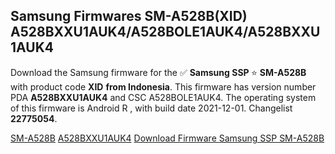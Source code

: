 <h2>Samsung Firmwares SM-A528B(XID) A528BXXU1AUK4/A528BOLE1AUK4/A528BXXU1AUK4</h2>
Download the Samsung firmware for the ✅ <strong>Samsung SSP </strong> ⭐ <strong>SM-A528B</strong> with product code <strong>XID</strong> <strong> from Indonesia</strong>. This firmware has version number PDA <strong>A528BXXU1AUK4</strong> and CSC A528BOLE1AUK4. The operating system of this firmware is Android R , with build date 2021-12-01. Changelist <strong>22775054</strong>.


[SM-A528B](https://samfirm.shop/samsung/model/SM-A528B)
[A528BXXU1AUK4](https://samfirm.shop/samsung/pda/A528BXXU1AUK4)
[Download Firmware Samsung SSP SM-A528B](https://samfirm.shop/samsung/firmware/480921)
